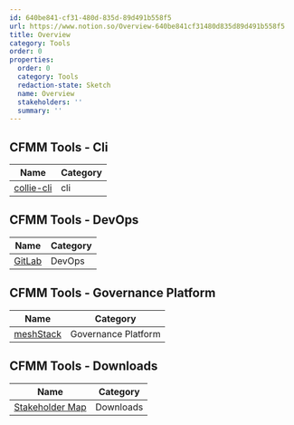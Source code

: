 ```yaml
---
id: 640be841-cf31-480d-835d-89d491b558f5
url: https://www.notion.so/Overview-640be841cf31480d835d89d491b558f5
title: Overview
category: Tools
order: 0
properties:
  order: 0
  category: Tools
  redaction-state: Sketch
  name: Overview
  stakeholders: ''
  summary: ''
---
```


<!-- included database 627fe3b0-0475-4f87-a37c-5136a4d00ac3 -->
## CFMM Tools - Cli

| Name                                   | Category |
| -------------------------------------- | -------- |
| [collie-cli](/tools/cli/collie-cli.md) | cli      |

## CFMM Tools - DevOps

| Name                              | Category |
| --------------------------------- | -------- |
| [GitLab](/tools/devops/gitlab.md) | DevOps   |

## CFMM Tools - Governance Platform

| Name                                                 | Category            |
| ---------------------------------------------------- | ------------------- |
| [meshStack](/tools/governance-platform/meshstack.md) | Governance Platform |

## CFMM Tools - Downloads

| Name                                                   | Category  |
| ------------------------------------------------------ | --------- |
| [Stakeholder Map](/tools/downloads/stakeholder-map.md) | Downloads |

